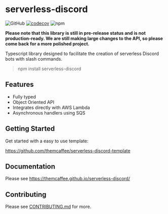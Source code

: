 # serverless-discord

![GitHub](https://img.shields.io/github/license/themcaffee/serverless-discord)
[![codecov](https://codecov.io/gh/themcaffee/serverless-discord/branch/main/graph/badge.svg?token=I3FDGC9S8R)](https://codecov.io/gh/themcaffee/serverless-discord)
![npm](https://img.shields.io/npm/v/serverless-discord)

**Please note that this library is still in pre-release status and is not production-ready. We are still making large changes to the API, so please come back for a more polished project.**

Typescript library designed to facilitate the creation of serverless Discord bots with slash commands.

> npm install serverless-discord

## Features 

- Fully typed
- Object Oriented API
- Integrates directly with AWS Lambda
- Asynchronous handlers using SQS

## Getting Started

Get started with a easy to use template:

https://github.com/themcaffee/serverless-discord-template

## Documentation

Please see https://themcaffee.github.io/serverless-discord/

## Contributing

Please see [CONTRIBUTING.md]() for more.